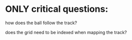 
# ONLY critical questions:

how does the ball follow the track?

does the grid need to be indexed when mapping the track?